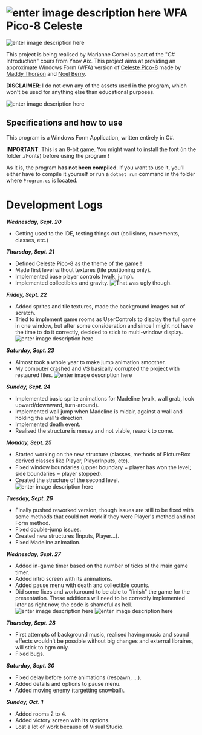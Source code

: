 
# ![enter image description here](https://i.ibb.co/kKzM211/PICO-8.png) WFA Pico-8 Celeste
![enter image description here](https://i.ibb.co/pyRcfFf/Capture-d-cran-2023-09-25-145145.png)

This project is being realised by Marianne Corbel as part of the "C# Introduction" cours from Ynov Aix. This project aims at providing an approximate Windows Form (WFA) version of [Celeste Pico-8](https://www.lexaloffle.com/bbs/?tid=2145) made by [Maddy Thorson](https://twitter.com/mattthorson) and [Noel Berry](https://twitter.com/noelfb).

**DISCLAIMER**: I do not own any of the assets used in the program, which won't be used for anything else than educational purposes.

![enter image description here](https://i.ibb.co/x2JDRcQ/Capture-d-cran-2023-09-28-085758.png)


## Specifications and how to use

 This program is a Windows Form Application, written entirely in C#.

 **IMPORTANT**: This is an 8-bit game. You might want to install the font (in the folder ./Fonts) before using the program !

As it is, the program **has not been compiled**. If you want to use it, you'll either have to compile it yourself or run a `dotnet run` command in the folder where `Program.cs` is located.


# Development Logs

***Wednesday, Sept. 20***
- Getting used to the IDE, testing things out (collisions, movements, classes, etc.)

***Thursday, Sept. 21***
- Defined Celeste Pico-8 as the theme of the game !
- Made first level without textures (tile positioning only).
- Implemented base player controls (walk, jump).
- Implemented collectibles and gravity.
![That was ugly though.](https://i.ibb.co/GvtDrMp/Capture-d-cran-2023-09-20-164812.png)

***Friday, Sept. 22***
- Added sprites and tile textures, made the background images out of scratch.
- Tried to implement game rooms as UserControls to display the full game in one window, but after some consideration and since I might not have the time to do it correctly, decided to stick to multi-window display.
![enter image description here](https://i.ibb.co/rwv3L4c/Capture-d-cran-2023-09-23-171854.png)


***Saturday, Sept. 23***
- Almost took a whole year to make jump animation smoother.
- My computer crashed and VS basically corrupted the project with restaured files.
![enter image description here](https://i.ibb.co/Byc2Rrw/Capture-d-cran-2023-09-28-084339.png)

***Sunday, Sept. 24***
- Implemented basic sprite animations for Madeline (walk, wall grab, look upward/downward, turn-around).
- Implemented wall jump when Madeline is midair, against a wall and holding the wall's direction.
- Implemented death event.
- Realised the structure is messy and not viable, rework to come.

***Monday, Sept. 25***
- Started working on the new structure (classes, methods of PictureBox derived classes like Player, PlayerInputs, etc).
- Fixed window boundaries (upper boundary = player has won the level; side boundaries = player stopped).
- Created the structure of the second level.
![enter image description here](https://i.ibb.co/0scBFRd/Capture-d-cran-2023-09-23-185254.png)

***Tuesday, Sept. 26***
- Finally pushed reworked version, though issues are still to be fixed with some methods that could not work if they were Player's method and not Form method.
- Fixed double-jump issues.
- Created new structures (Inputs, Player...).
- Fixed Madeline animation.

***Wednesday, Sept. 27***
- Added in-game timer based on the number of ticks of the main game timer.
- Added intro screen with its animations.
- Added pause menu with death and collectible counts.
- Did some fixes and workaround to be able to "finish" the game for the presentation. These additions will need to be correctly implemented later as right now, the code is shameful as hell.
![enter image description here](https://i.ibb.co/9VXBbJM/Capture-d-cran-2023-09-27-150317.png)
![enter image description here](https://i.ibb.co/tPJbVCk/Capture-d-cran-2023-09-28-090836.png)

***Thursday, Sept. 28***
- First attempts of background music, realised having music and sound effects wouldn't be possible without big changes and external libraires, will stick to bgm only.
- Fixed bugs.

***Saturday, Sept. 30***
- Fixed delay before some animations (respawn, ...).
- Added details and options to pause menu.
- Added moving enemy (targetting snowball).

***Sunday, Oct. 1***
- Added rooms 2 to 4.
- Added victory screen with its options.
- Lost a lot of work because of Visual Studio.

